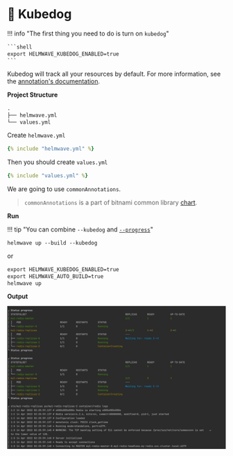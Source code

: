 # 🐶 Kubedog

!!! info "The first thing you need to do is turn on `kubedog`"

    ```shell
    export HELMWAVE_KUBEDOG_ENABLED=true
    ```

Kubedog will track all your resources by default.
For more information, see the [annotation's documentation](../../anno/#kubedogs).

**Project Structure**

```
.
├── helmwave.yml
└── values.yml
```

Create `helmwave.yml`

```yaml
{% include "helmwave.yml" %}
```

Then you should create `values.yml`

```yaml
{% include "values.yml" %}
```

We are going to use `commonAnnotations`. 

> `commonAnnotations` is a part of bitnami common library [chart](https://github.com/bitnami/charts/tree/master/bitnami/common).

**Run**

!!! tip "You can combine `--kubedog` and [`--progress`](../cli/#log-level)"

```shell
helmwave up --build --kubedog
```

or 

```shell
export HELMWAVE_KUBEDOG_ENABLED=true
export HELMWAVE_AUTO_BUILD=true
helmwave up
```

**Output**

![img.png](img.png)
